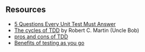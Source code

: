 ## Resources

* [5 Questions Every Unit Test Must Answer](https://medium.com/javascript-scene/what-every-unit-test-needs-f6cd34d9836d)
* [The cycles of TDD](http://blog.cleancoder.com/uncle-bob/2014/12/17/TheCyclesOfTDD.html) by Robert C. Martin (Uncle Bob)
* [pros and cons of TDD](http://codesolid.com/post/pros-and-cons-of-test-driven-development/)
* [Benefits of testing as you go](http://codesolid.com/post/in-praise-of-100-test-coverage-or-how-i-made-my-code-smell-bad-to-martin-fowler/)
